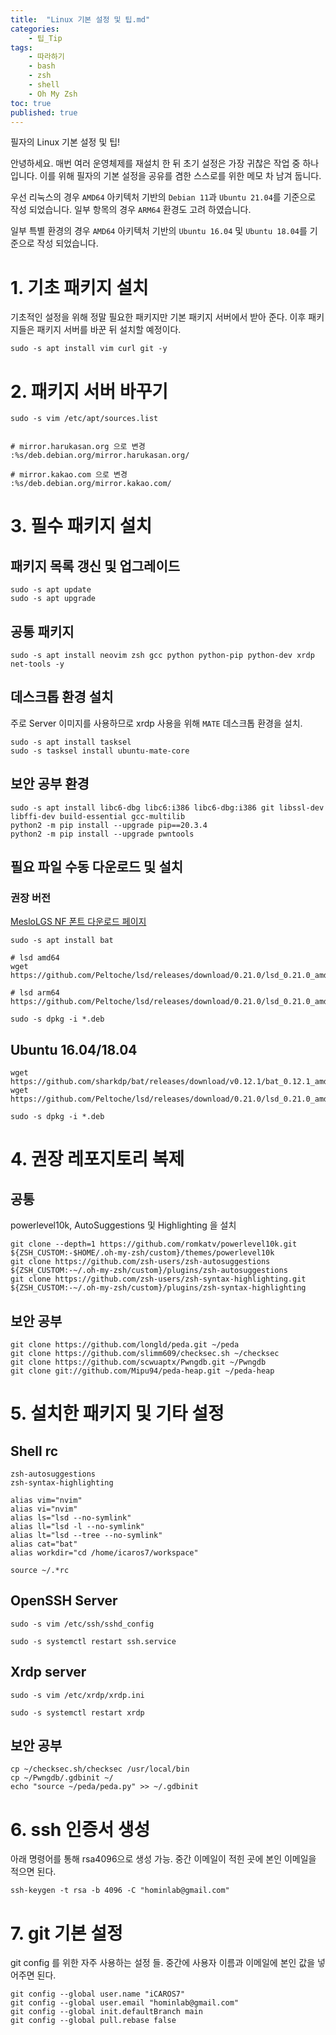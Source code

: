 ```yaml
---
title:  "Linux 기본 설정 및 팁.md"
categories:
    - 팁_Tip
tags:
    - 따라하기
    - bash
    - zsh
    - shell
    - Oh My Zsh
toc: true
published: true
---
```

필자의 Linux 기본 설정 및 팁!

안녕하세요. 매번 여러 운영체제를 재설치 한 뒤 초기 설정은 가장 귀찮은 작업 중 하나 입니다. 이를 위해 필자의 기본 설정을 공유를 겸한 스스로를 위한 메모 차 남겨 둡니다.

우선 리눅스의 경우 `AMD64` 아키텍처 기반의 `Debian 11`과 `Ubuntu 21.04`를 기준으로 작성 되었습니다. 일부 항목의 경우 `ARM64` 환경도 고려 하였습니다.

일부 특별 환경의 경우 `AMD64` 아키텍처 기반의 `Ubuntu 16.04` 및 `Ubuntu 18.04`를 기준으로 작성 되었습니다.

# 1. 기초 패키지 설치
기초적인 설정을 위해 정말 필요한 패키지만 기본 패키지 서버에서 받아 준다. 이후 패키지들은 패키지 서버를 바꾼 뒤 설치할 예정이다.

```
sudo -s apt install vim curl git -y
```

# 2. 패키지 서버 바꾸기
```
sudo -s vim /etc/apt/sources.list


# mirror.harukasan.org 으로 변경
:%s/deb.debian.org/mirror.harukasan.org/

# mirror.kakao.com 으로 변경
:%s/deb.debian.org/mirror.kakao.com/
```

# 3. 필수 패키지 설치
## 패키지 목록 갱신 및 업그레이드
```
sudo -s apt update
sudo -s apt upgrade
```

## 공통 패키지
```
sudo -s apt install neovim zsh gcc python python-pip python-dev xrdp net-tools -y
```

## 데스크톱 환경 설치
주로 Server 이미지를 사용하므로 xrdp 사용을 위해 `MATE` 데스크톱 환경을 설치.

```
sudo -s apt install tasksel
sudo -s tasksel install ubuntu-mate-core
```

## 보안 공부 환경
```
sudo -s apt install libc6-dbg libc6:i386 libc6-dbg:i386 git libssl-dev libffi-dev build-essential gcc-multilib
python2 -m pip install --upgrade pip==20.3.4
python2 -m pip install --upgrade pwntools
```

## 필요 파일 수동 다운로드 및 설치
### 권장 버전
[MesloLGS NF 폰트 다운로드 페이지](https://github.com/romkatv/powerlevel10k/blob/master/font.md#manual-font-installation)

```
sudo -s apt install bat

# lsd amd64
wget https://github.com/Peltoche/lsd/releases/download/0.21.0/lsd_0.21.0_amd64.deb

# lsd arm64
https://github.com/Peltoche/lsd/releases/download/0.21.0/lsd_0.21.0_amd64.deb

sudo -s dpkg -i *.deb
```

## Ubuntu 16.04/18.04
````
wget https://github.com/sharkdp/bat/releases/download/v0.12.1/bat_0.12.1_amd64.deb
wget https://github.com/Peltoche/lsd/releases/download/0.21.0/lsd_0.21.0_amd64.deb

sudo -s dpkg -i *.deb
````

# 4. 권장 레포지토리 복제
## 공통
powerlevel10k, AutoSuggestions 및 Highlighting 을 설치
```
git clone --depth=1 https://github.com/romkatv/powerlevel10k.git ${ZSH_CUSTOM:-$HOME/.oh-my-zsh/custom}/themes/powerlevel10k
git clone https://github.com/zsh-users/zsh-autosuggestions ${ZSH_CUSTOM:-~/.oh-my-zsh/custom}/plugins/zsh-autosuggestions
git clone https://github.com/zsh-users/zsh-syntax-highlighting.git ${ZSH_CUSTOM:-~/.oh-my-zsh/custom}/plugins/zsh-syntax-highlighting
```

## 보안 공부
```
git clone https://github.com/longld/peda.git ~/peda
git clone https://github.com/slimm609/checksec.sh ~/checksec
git clone https://github.com/scwuaptx/Pwngdb.git ~/Pwngdb
git clone git://github.com/Mipu94/peda-heap.git ~/peda-heap
```

# 5. 설치한 패키지 및 기타 설정
## Shell rc
```
zsh-autosuggestions
zsh-syntax-highlighting

alias vim="nvim"
alias vi="nvim"
alias ls="lsd --no-symlink"
alias ll="lsd -l --no-symlink"
alias lt="lsd --tree --no-symlink"
alias cat="bat"
alias workdir="cd /home/icaros7/workspace"

source ~/.*rc
```

## OpenSSH Server
```
sudo -s vim /etc/ssh/sshd_config

sudo -s systemctl restart ssh.service
```

## Xrdp server
```
sudo -s vim /etc/xrdp/xrdp.ini

sudo -s systemctl restart xrdp
```

## 보안 공부
```
cp ~/checksec.sh/checksec /usr/local/bin
cp ~/Pwngdb/.gdbinit ~/
echo "source ~/peda/peda.py" >> ~/.gdbinit
```

# 6. ssh 인증서 생성
아래 명령어를 통해 rsa4096으로 생성 가능. 중간 이메일이 적힌 곳에 본인 이메일을 적으면 된다.

```
ssh-keygen -t rsa -b 4096 -C "hominlab@gmail.com"
```

# 7. git 기본 설정
git config 를 위한 자주 사용하는 설정 들. 중간에 사용자 이름과 이메일에 본인 값을 넣어주면 된다.

```
git config --global user.name "iCAROS7"
git config --global user.email "hominlab@gmail.com"
git config --global init.defaultBranch main
git config --global pull.rebase false
```

